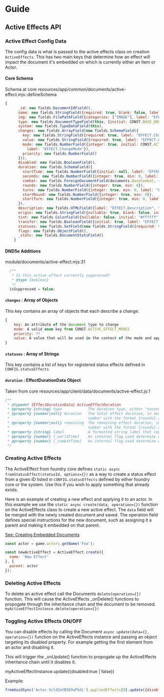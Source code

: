 # Guide

## Active Effects API

### Active Effect Config Data
The config data is what is passed to the active effects class on creation `ActiveEffects`. This has two main keys that determine how an effect will impact the document it's embedded on which is currently either an Item or Actor.

#### Core Schema
Schema at core resources/app/common/documents/active-effect.mjs::defineSchema
```javascript
{
      _id: new fields.DocumentIdField(),
      name: new fields.StringField({required: true, blank: false, label: "EFFECT.Name", textSearch: true}),
      img: new fields.FilePathField({categories: ["IMAGE"], label: "EFFECT.Image"}),
      type: new fields.DocumentTypeField(this, {initial: CONST.BASE_DOCUMENT_TYPE}),
      system: new fields.TypeDataField(this),
      changes: new fields.ArrayField(new fields.SchemaField({
        key: new fields.StringField({required: true, label: "EFFECT.ChangeKey"}),
        value: new fields.StringField({required: true, label: "EFFECT.ChangeValue"}),
        mode: new fields.NumberField({integer: true, initial: CONST.ACTIVE_EFFECT_MODES.ADD,
          label: "EFFECT.ChangeMode"}),
        priority: new fields.NumberField()
      })),
      disabled: new fields.BooleanField(),
      duration: new fields.SchemaField({
        startTime: new fields.NumberField({initial: null, label: "EFFECT.StartTime"}),
        seconds: new fields.NumberField({integer: true, min: 0, label: "EFFECT.DurationSecs"}),
        combat: new fields.ForeignDocumentField(documents.BaseCombat, {label: "EFFECT.Combat"}),
        rounds: new fields.NumberField({integer: true, min: 0}),
        turns: new fields.NumberField({integer: true, min: 0, label: "EFFECT.DurationTurns"}),
        startRound: new fields.NumberField({integer: true, min: 0}),
        startTurn: new fields.NumberField({integer: true, min: 0, label: "EFFECT.StartTurns"})
      }),
      description: new fields.HTMLField({label: "EFFECT.Description", textSearch: true}),
      origin: new fields.StringField({nullable: true, blank: false, initial: null, label: "EFFECT.Origin"}),
      tint: new fields.ColorField({nullable: false, initial: "#ffffff", label: "EFFECT.Tint"}),
      transfer: new fields.BooleanField({initial: true, label: "EFFECT.Transfer"}),
      statuses: new fields.SetField(new fields.StringField({required: true, blank: false})),
      flags: new fields.ObjectField(),
      _stats: new fields.DocumentStatsField()
    }
```
#### DND5e Additions
module/documents/active-effect.mjs:31
```javascript
  /**
   * Is this active effect currently suppressed?
   * @type {boolean}
   */
  isSuppressed = false;
```


#### `changes` : Array of Objects
This key contains an array of objects that each describe a change.
```javascript
{
    key: An attribute of the document type to change
    mode: A valid enum key from CONST.ACTIVE_EFFECT_MODES
    priority: ??
    value: A value that will be used in the contect of the mode and applied against the attribute detailed in the key
}
```
#### `statuses` : Array of Strings
This key contains a list of keys for registered status effects defined in `CONFIG.statusEffects`

#### `duration` : EffectDurationData Object

Taken from core resources/app/client/data/documents/active-effect.js:1
```javascript
/**
 * @typedef {EffectDurationData} ActiveEffectDuration
 * @property {string} type            The duration type, either "seconds", "turns", or "none"
 * @property {number|null} duration   The total effect duration, in seconds of world time or as a decimal
 *                                    number with the format {rounds}.{turns}
 * @property {number|null} remaining  The remaining effect duration, in seconds of world time or as a decimal
 *                                    number with the format {rounds}.{turns}
 * @property {string} label           A formatted string label that represents the remaining duration
 * @property {number} [_worldTime]    An internal flag used determine when to recompute seconds-based duration
 * @property {number} [_combatTime]   An internal flag used determine when to recompute turns-based duration
 */
```


### Creating Active Effects
The ActiveEffect from foundry core defines `static async fromStatusEffect(statusId, options={})` as a way to create a status effect from a given ID listed in `CONFIG.statusEffects` defined by either foundry core or the system. Use this if you wish to apply something that already exists.

Here is an example of creating a new effect and applying it to an actor. In this example we use the `static async create(data, operation={})` function on the ActiveEffects class to create a new active effect. The `data` field will be merged with the newly created document and saved. The operation field defines special instructions for the new document, such as assigning it a parent and making it embedded on that parent.

[See: Creating Embedded Documents](https://foundryvtt.wiki/en/development/api/document)
```javascript
const actor = game.actors.getName('Foo');

const newActiveEffect = ActiveEffect.create({
  name: 'New Effect'
}, {
  parent: actor
});
```

### Deleting Active Effects
To delete an active effect call the Documents `delete(operation={})` function. This will cause the ActiveEffects _onDelete() functions to propogate through the inheritance chain and the document to be removed.
`myActiveEffectInstance.delete(operation={})`

### Toggling Active Effects ON/OFF
You can disable effects by calling the Document `async update(data={}, operation={})` function on the ActiveEffects instance and passing an object targeting its disabled property. For example getting the first element from an actor and disabling it.

This will trigger the _onUpdate() function to propogate up the ActiveEffects inheritance chain until it disables it.

myActiveEffectInstance.update({disabled:true | false})

Example:
```javascript
fromUuidSync('Actor.Vcld2aYB5E9uPSdi').appliedEffects[0].update({disabled:true})
```